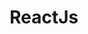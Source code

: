 ---
layout: reactjs
title: ReactJs
svg: reactjs
permalink: /reactjs/
date_updated: "November 29, 2018"
---